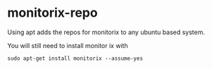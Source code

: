 monitorix-repo
==============

Using apt adds the repos for monitorix to any ubuntu based system.

You will still need to install monitor ix with

    sudo apt-get install monitorix --assume-yes
